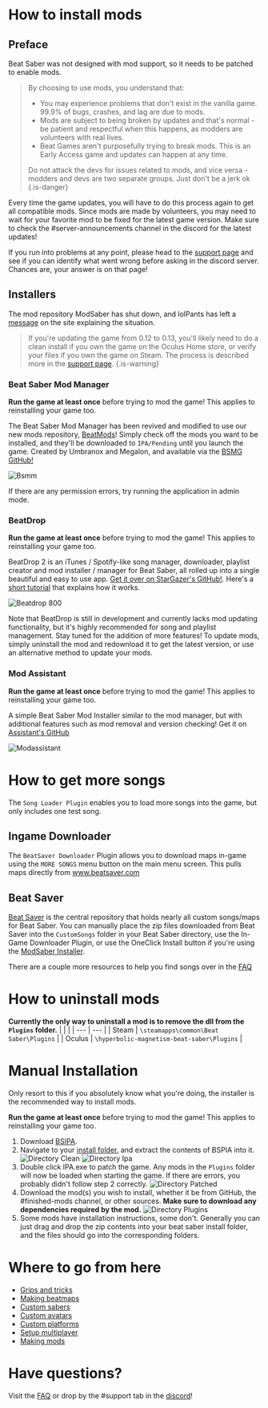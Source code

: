 <!-- TITLE: Beginners Guide -->
<!-- SUBTITLE: Getting Started -->

# How to install mods

## Preface

Beat Saber was not designed with mod support, so it needs to be patched to enable mods.

>By choosing to use mods, you understand that:
> - You may experience problems that don't exist in the vanilla game. 99.9% of bugs, crashes, and lag are due to mods.
> - Mods are subject to being broken by updates and that's normal - be patient and respectful when this happens, as modders are volunteers with real lives.
> - Beat Games aren't purposefully trying to break mods. This is an Early Access game and updates can happen at any time.
> 
> Do not attack the devs for issues related to mods, and vice versa - modders and devs are two separate groups. Just don't be a jerk ok
{.is-danger}

Every time the game updates, you will have to do this process again to get all compatible mods. 
Since mods are made by volunteers, you may need to wait for your favorite mod to be fixed for the latest game version. Make sure to check the #server-announcements channel in the discord for the latest updates!

If you run into problems at any point, please head to the [support page](support#1-4-no-mods-in-game) and see if you can identify what went wrong before asking in the discord server. Chances are, your answer is on that page!

## Installers
The mod repository ModSaber has shut down, and lolPants has left a [message](https://www.modsaber.org/) on the site explaining the situation. 

> If you're updating the game from 0.12 to 0.13, you'll likely need to do a clean install if you own the game on the Oculus Home store, or verify your files if you own the game on Steam. The process is described more in the [support page](support#2-2-black-screen-environment-unity-crash-window-game-wont-start-at-all).
{.is-warning}


### Beat Saber Mod Manager

**Run the game at least once** before trying to mod the game! This applies to reinstalling your game too. 

The Beat Saber Mod Manager has been revived and modified to use our new mods repository, [BeatMods](https://beatmods.com/)! Simply check off the mods you want to be installed, and they'll be downloaded to `IPA/Pending` until you launch the game. Created by Umbranox and Megalon, and available via the [BSMG GitHub!](https://github.com/beat-saber-modding-group/BeatSaberModInstaller/releases/latest)

![Bsmm](/uploads/bsmm.png "Bsmm")

If there are any permission errors, try running the application in admin mode.

### BeatDrop

**Run the game at least once** before trying to mod the game! This applies to reinstalling your game too. 

BeatDrop 2 is an iTunes / Spotify-like song manager, downloader, playlist creator and mod installer / manager for Beat Saber, all rolled up into a single beautiful and easy to use app. [Get it over on StarGazer's GitHub!](https://github.com/StarGazer1258/BeatDrop/releases). Here's a [short tutorial](https://www.notion.so/BeatDrop-2-Tutorial-e6a98d87b14a4621bd0941c5f8953be9) that explains how it works.

![Beatdrop 800](/uploads/beatdrop-800.jpg "Beatdrop 800")

Note that BeatDrop is still in development and currently lacks mod updating functionality, but it's highly recommended for song and playlist management. Stay tuned for the addition of more features! To update mods, simply uninstall the mod and redownload it to get the latest version, or use an alternative method to update your mods.

### Mod Assistant

**Run the game at least once** before trying to mod the game! This applies to reinstalling your game too. 

A simple Beat Saber Mod Installer similar to the mod manager, but with additional features such as mod removal and version checking! Get it on [Assistant's GitHub](https://github.com/Assistant/ModAssistant/releases/latest)

![Modassistant](/uploads/modassistant.png "Modassistant")


# How to get more songs
The `Song Loader Plugin` enables you to load more songs into the game, but only includes one test song.

## Ingame Downloader
The `BeatSaver Downloader` Plugin allows you to download maps in-game using the `MORE SONGS` menu button on the main menu screen. This pulls maps directly from www.beatsaver.com

## Beat Saver
[Beat Saver](https://www.beatsaver.com) is the central repository that holds nearly all custom songs/maps for Beat Saber.
You can manually place the zip files downloaded from Beat Saver into the `CustomSongs` folder in your Beat Saber directory, use the In-Game Downloader Plugin, or use the OneClick Install button if you're using the [ModSaber Installer](https://www.modsaber.org/).

There are a couple more resources to help you find songs over in the [FAQ](faq#more-songs)

# How to uninstall mods
**Currently the only way to uninstall a mod is to remove the dll from the `Plugins` folder.**
|  |  |
| --- | --- |
| Steam | `\steamapps\common\Beat Saber\Plugins` |
| Oculus | `\hyperbolic-magnetism-beat-saber\Plugins` | 


# Manual Installation
Only resort to this if you absolutely know what you're doing, the installer is the recommended way to install mods.

**Run the game at least once** before trying to mod the game! This applies to reinstalling your game too. 

1. Download [BSIPA](https://github.com/nike4613/BeatSaber-IPA-Reloaded/releases/latest/download/BSIPA.zip).
2. Navigate to your [install folder.](faq/install-folder) and extract the contents of BSPIA into it.
![Directory Clean](/uploads/directory-clean.png "Directory Clean")
![Directory Ipa](/uploads/directory-ipa.png "Directory Ipa")
3. Double click IPA.exe to patch the game. Any mods in the `Plugins` folder will now be loaded when starting the game. If there are errors, you probably didn't follow step 2 correctly.
![Directory Patched](/uploads/directory-patched.png "Directory Patched")
4. Download the mod(s) you wish to install, whether it be from GitHub, the #finished-mods channel, or other sources. **Make sure to download any dependencies required by the mod.**
![Directory Plugins](/uploads/directory-plugins.png "Directory Plugins")
5. Some mods have installation instructions, some don't. Generally you can just drag and drop the zip contents into your beat saber install folder, and the files should go into the corresponding folders. 

# Where to go from here
* [Grips and tricks](grips-and-tricks)
* [Making beatmaps](mapping)
* [Custom sabers](models/custom-sabers)
* [Custom avatars](models/custom-avatars)
* [Custom platforms](models/custom-platforms)
* [Setup multiplayer](https://bs.assistant.moe/Multiplayer/)
* [Making mods](modding)

# Have questions?
Visit the [FAQ](faq) or drop by the #support tab in the [discord](https://discord.gg/beatsabermods)!